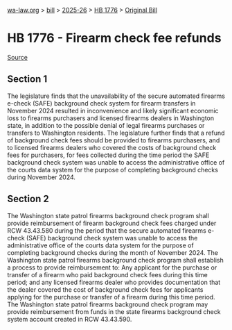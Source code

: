 [wa-law.org](/) > [bill](/bill/) > [2025-26](/bill/2025-26/) > [HB 1776](/bill/2025-26/hb/1776/) > [Original Bill](/bill/2025-26/hb/1776/1/)

# HB 1776 - Firearm check fee refunds

[Source](http://lawfilesext.leg.wa.gov/biennium/2025-26/Pdf/Bills/House%20Bills/1776.pdf)

## Section 1
The legislature finds that the unavailability of the secure automated firearms e-check (SAFE) background check system for firearm transfers in November 2024 resulted in inconvenience and likely significant economic loss to firearms purchasers and licensed firearms dealers in Washington state, in addition to the possible denial of legal firearms purchases or transfers to Washington residents. The legislature further finds that a refund of background check fees should be provided to firearms purchasers, and to licensed firearms dealers who covered the costs of background check fees for purchasers, for fees collected during the time period the SAFE background check system was unable to access the administrative office of the courts data system for the purpose of completing background checks during November 2024.

## Section 2
The Washington state patrol firearms background check program shall provide reimbursement of firearm background check fees charged under RCW 43.43.580 during the period that the secure automated firearms e-check (SAFE) background check system was unable to access the administrative office of the courts data system for the purpose of completing background checks during the month of November 2024. The Washington state patrol firearms background check program shall establish a process to provide reimbursement to: Any applicant for the purchase or transfer of a firearm who paid background check fees during this time period; and any licensed firearms dealer who provides documentation that the dealer covered the cost of background check fees for applicants applying for the purchase or transfer of a firearm during this time period. The Washington state patrol firearms background check program may provide reimbursement from funds in the state firearms background check system account created in RCW 43.43.590.
